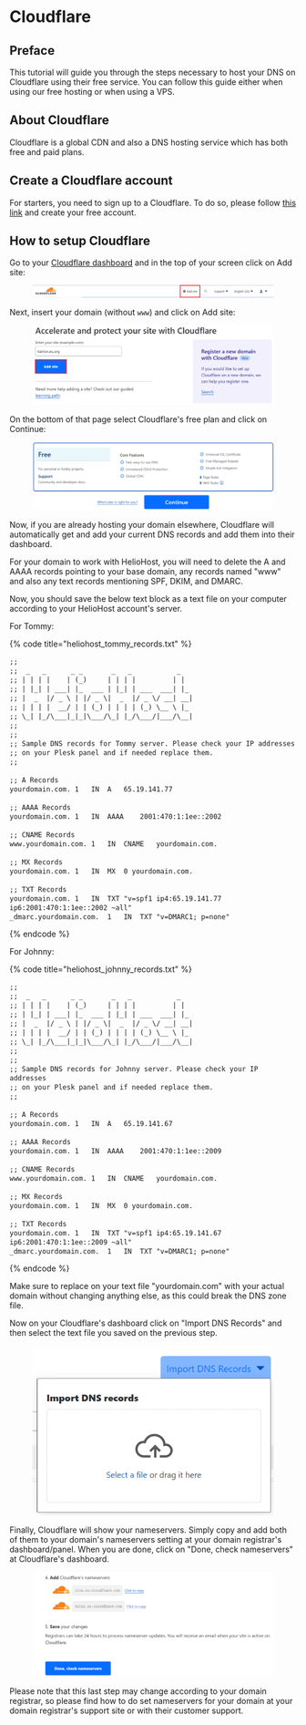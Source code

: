 # Cloudflare

## Preface

This tutorial will guide you through the steps necessary to host your DNS on Cloudflare using their free service. You can follow this guide either when using our free hosting or when using a VPS.

## About Cloudflare

Cloudflare is a global CDN and also a DNS hosting service which has both free and paid plans.

## Create a Cloudflare account

For starters, you need to sign up to a Cloudflare. To do so, please follow [this link](https://dash.cloudflare.com/sign-up?pt=f) and create your free account.

## How to setup Cloudflare

Go to your [Cloudflare dashboard](https://dash.cloudflare.com/) and in the top of your screen click on Add site:

<figure><img src="../../.gitbook/assets/cloudflare_add_site.png" alt=""><figcaption></figcaption></figure>

Next, insert your domain (without `www`) and click on Add site:

<figure><img src="../../.gitbook/assets/cloudflare_insert_domain.png" alt=""><figcaption></figcaption></figure>

On the bottom of that page select Cloudflare's free plan and click on Continue:

<figure><img src="../../.gitbook/assets/cloudflare_plan_selection.png" alt=""><figcaption></figcaption></figure>

Now, if you are already hosting your domain elsewhere, Cloudflare will automatically get and add your current DNS records and add them into their dashboard.

For your domain to work with HelioHost, you will need to delete the A and AAAA records pointing to your base domain, any records named "www" and also any text records mentioning SPF, DKIM, and DMARC.

Now, you should save the below text block as a text file on your computer according to your HelioHost account's server.

For Tommy:

{% code title="heliohost_tommy_records.txt" %}
```dns-zone-file
;; 
;;  _   _      _ _       _   _           _
;; | | | |    | (_)     | | | |         | |
;; | |_| | ___| |_  ___ | |_| | ___  ___| |_
;; |  _  |/ _ \ | |/ _ \|  _  |/ _ \/ __| __|
;; | | | |  __/ | | (_) | | | | (_) \__ \ |_
;; \_| |_/\___|_|_|\___/\_| |_/\___/|___/\__|
;;
;;
;; Sample DNS records for Tommy server. Please check your IP addresses
;; on your Plesk panel and if needed replace them.
;;

;; A Records
yourdomain.com.	1	IN	A	65.19.141.77

;; AAAA Records
yourdomain.com.	1	IN	AAAA	2001:470:1:1ee::2002

;; CNAME Records
www.yourdomain.com.	1	IN	CNAME	yourdomain.com.

;; MX Records
yourdomain.com.	1	IN	MX	0 yourdomain.com.

;; TXT Records
yourdomain.com.	1	IN	TXT	"v=spf1 ip4:65.19.141.77 ip6:2001:470:1:1ee::2002 ~all"
_dmarc.yourdomain.com.	1	IN	TXT	"v=DMARC1; p=none"
```
{% endcode %}

For Johnny:

{% code title="heliohost_johnny_records.txt" %}
```dns-zone-file
;; 
;;  _   _      _ _       _   _           _
;; | | | |    | (_)     | | | |         | |
;; | |_| | ___| |_  ___ | |_| | ___  ___| |_
;; |  _  |/ _ \ | |/ _ \|  _  |/ _ \/ __| __|
;; | | | |  __/ | | (_) | | | | (_) \__ \ |_
;; \_| |_/\___|_|_|\___/\_| |_/\___/|___/\__|
;;
;;
;; Sample DNS records for Johnny server. Please check your IP addresses
;; on your Plesk panel and if needed replace them.
;;

;; A Records
yourdomain.com.	1	IN	A	65.19.141.67

;; AAAA Records
yourdomain.com.	1	IN	AAAA	2001:470:1:1ee::2009

;; CNAME Records
www.yourdomain.com.	1	IN	CNAME	yourdomain.com.

;; MX Records
yourdomain.com.	1	IN	MX	0 yourdomain.com.

;; TXT Records
yourdomain.com.	1	IN	TXT	"v=spf1 ip4:65.19.141.67 ip6:2001:470:1:1ee::2009 ~all"
_dmarc.yourdomain.com.	1	IN	TXT	"v=DMARC1; p=none"
```
{% endcode %}

Make sure to replace on your text file "yourdomain.com" with your actual domain without changing anything else, as this could break the DNS zone file.

Now on your Cloudflare's dashboard click on "Import DNS Records" and then select the text file you saved on the previous step.

<figure><img src="../../.gitbook/assets/cloudflare_import_dns_records.png" alt=""><figcaption></figcaption></figure>

Finally, Cloudflare will show your nameservers. Simply copy and add both of them to your domain's nameservers setting at your domain registrar's dashboard/panel. When you are done, click on "Done, check nameservers" at Cloudflare's dashboard.

<figure><img src="../../.gitbook/assets/cloudflare_nameservers.png" alt=""><figcaption></figcaption></figure>

Please note that this last step may change according to your domain registrar, so please find how to do set nameservers for your domain at your domain registrar's support site or with their customer support.
